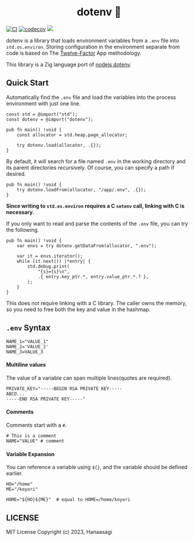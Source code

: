 <h1 align="center"> dotenv 🌴 </h1>

[![CI](https://github.com/dying-will-bullet/dotenv/actions/workflows/ci.yaml/badge.svg)](https://github.com/dying-will-bullet/dotenv/actions/workflows/ci.yaml)
[![codecov](https://codecov.io/gh/dying-will-bullet/dotenv/branch/master/graph/badge.svg?token=D8DHON0VE5)](https://codecov.io/gh/dying-will-bullet/dotenv)
![](https://img.shields.io/badge/language-zig-%23ec915c)

dotenv is a library that loads environment variables from a `.env` file into `std.os.environ`.
Storing configuration in the environment separate from code is based on The
[Twelve-Factor](http://12factor.net/config) App methodology.

This library is a Zig language port of [nodejs dotenv](https://github.com/motdotla/dotenv).

## Quick Start

Automatically find the `.env` file and load the variables into the process environment with just one line.

```zig
const std = @import("std");
const dotenv = @import("dotenv");

pub fn main() !void {
    const allocator = std.heap.page_allocator;

    try dotenv.load(allocator, .{});
}
```

By default, it will search for a file named `.env` in the working directory and its parent directories recursively.
Of course, you can specify a path if desired.

```zig
pub fn main() !void {
    try dotenv.loadFrom(allocator, "/app/.env", .{});
}
```

**Since writing to `std.os.environ` requires a C `setenv` call, linking with C is necessary.**

If you only want to read and parse the contents of the `.env` file, you can try the following.

```zig
pub fn main() !void {
    var envs = try dotenv.getDataFrom(allocator, ".env");

    var it = envs.iterator();
    while (it.next()) |*entry| {
        std.debug.print(
            "{s}={s}\n",
            .{ entry.key_ptr.*, entry.value_ptr.*.? },
        );
    }
}
```

This does not require linking with a C library.
The caller owns the memory, so you need to free both the key and value in the hashmap.

## `.env` Syntax

```
NAME_1="VALUE_1"
NAME_2='VALUE_2'
NAME_3=VALUE_3
```

#### Multiline values

The value of a variable can span multiple lines(quotes are required).

```
PRIVATE_KEY="-----BEGIN RSA PRIVATE KEY-----
ABCD...
-----END RSA PRIVATE KEY-----"
```

#### Comments

Comments start with a `#`.

```
# This is a comment
NAME="VALUE" # comment
```

#### Variable Expansion

You can reference a variable using `${}`, and the variable should be defined earlier.

```
HO="/home"
ME="/koyori"

HOME="${HO}${ME}"  # equal to HOME=/home/koyori
```

## LICENSE

MIT License Copyright (c) 2023, Hanaasagi
